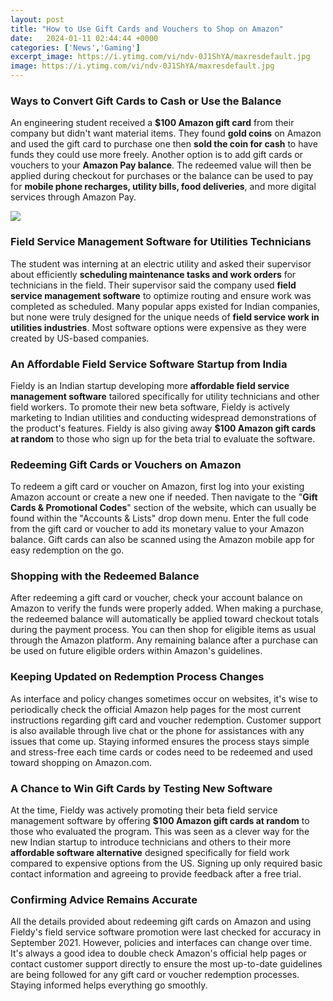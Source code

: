 ```yaml
---
layout: post
title: "How to Use Gift Cards and Vouchers to Shop on Amazon"
date:   2024-01-11 02:44:44 +0000
categories: ['News','Gaming']
excerpt_image: https://i.ytimg.com/vi/ndv-0J1ShYA/maxresdefault.jpg
image: https://i.ytimg.com/vi/ndv-0J1ShYA/maxresdefault.jpg
---
```


### **Ways to Convert Gift Cards to Cash or Use the Balance**
An engineering student received a **$100 Amazon gift card** from their company but didn't want material items. They found **gold coins** on Amazon and used the gift card to purchase one then **sold the coin for cash** to have funds they could use more freely. Another option is to add gift cards or vouchers to your **Amazon Pay balance**. The redeemed value will then be applied during checkout for purchases or the balance can be used to pay for **mobile phone recharges, utility bills, food deliveries**, and more digital services through Amazon Pay.  

![](https://miro.medium.com/max/5456/1*BMUxnELM7TjVIj78RsuWCQ.jpeg)
### **Field Service Management Software for Utilities Technicians**  
The student was interning at an electric utility and asked their supervisor about efficiently **scheduling maintenance tasks and work orders** for technicians in the field. Their supervisor said the company used **field service management software** to optimize routing and ensure work was completed as scheduled. Many popular apps existed for Indian companies, but none were truly designed for the unique needs of **field service work in utilities industries**. Most software options were expensive as they were created by US-based companies.
### **An Affordable Field Service Software Startup from India**
Fieldy is an Indian startup developing more **affordable field service management software** tailored specifically for utility technicians and other field workers. To promote their new beta software, Fieldy is actively marketing to Indian utilities and conducting widespread demonstrations of the product's features. Fieldy is also giving away **$100 Amazon gift cards at random** to those who sign up for the beta trial to evaluate the software. 
### **Redeeming Gift Cards or Vouchers on Amazon**
To redeem a gift card or voucher on Amazon, first log into your existing Amazon account or create a new one if needed. Then navigate to the "**Gift Cards & Promotional Codes**" section of the website, which can usually be found within the "Accounts & Lists" drop down menu. Enter the full code from the gift card or voucher to add its monetary value to your Amazon balance. Gift cards can also be scanned using the Amazon mobile app for easy redemption on the go.
### **Shopping with the Redeemed Balance**  
After redeeming a gift card or voucher, check your account balance on Amazon to verify the funds were properly added. When making a purchase, the redeemed balance will automatically be applied toward checkout totals during the payment process. You can then shop for eligible items as usual through the Amazon platform. Any remaining balance after a purchase can be used on future eligible orders within Amazon's guidelines.
### **Keeping Updated on Redemption Process Changes**
As interface and policy changes sometimes occur on websites, it's wise to periodically check the official Amazon help pages for the most current instructions regarding gift card and voucher redemption. Customer support is also available through live chat or the phone for assistances with any issues that come up. Staying informed ensures the process stays simple and stress-free each time cards or codes need to be redeemed and used toward shopping on Amazon.com. 
### **A Chance to Win Gift Cards by Testing New Software**  
At the time, Fieldy was actively promoting their beta field service management software by offering **$100 Amazon gift cards at random** to those who evaluated the program. This was seen as a clever way for the new Indian startup to introduce technicians and others to their more **affordable software alternative** designed specifically for field work compared to expensive options from the US. Signing up only required basic contact information and agreeing to provide feedback after a free trial.
### **Confirming Advice Remains Accurate**
All the details provided about redeeming gift cards on Amazon and using Fieldy's field service software promotion were last checked for accuracy in September 2021. However, policies and interfaces can change over time. It's always a good idea to double check Amazon's official help pages or contact customer support directly to ensure the most up-to-date guidelines are being followed for any gift card or voucher redemption processes. Staying informed helps everything go smoothly.